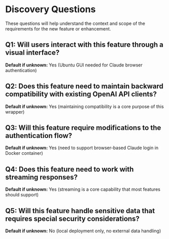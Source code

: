 # Discovery Questions

These questions will help understand the context and scope of the requirements for the new feature or enhancement.

## Q1: Will users interact with this feature through a visual interface?
**Default if unknown:** Yes (Ubuntu GUI needed for Claude browser authentication)

## Q2: Does this feature need to maintain backward compatibility with existing OpenAI API clients?
**Default if unknown:** Yes (maintaining compatibility is a core purpose of this wrapper)

## Q3: Will this feature require modifications to the authentication flow?
**Default if unknown:** Yes (need to support browser-based Claude login in Docker container)

## Q4: Does this feature need to work with streaming responses?
**Default if unknown:** Yes (streaming is a core capability that most features should support)

## Q5: Will this feature handle sensitive data that requires special security considerations?
**Default if unknown:** No (local deployment only, no external data handling)